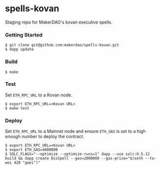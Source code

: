 # spells-kovan

Staging repo for MakerDAO's kovan executive spells.

### Getting Started

```
$ git clone git@github.com:makerdao/spells-kovan.git
$ dapp update
```

### Build

```
$ make
```

### Test

Set `ETH_RPC_URL` to a Kovan node.

```
$ export ETH_RPC_URL=<Kovan URL>
$ make test
```

### Deploy

Set `ETH_RPC_URL` to a Mainnet node and ensure `ETH_GAS` is set to a high enough number to deploy the contract.

```
$ export ETH_RPC_URL=<Kovan URL>
$ export ETH_GAS=4000000
$ SOLC_FLAGS="--optimize --optimize-runs=1" dapp --use solc:0.5.12 build && dapp create DssSpell --gas=2000000 --gas-price="$(seth --to-wei 420 "gwei")"

```
